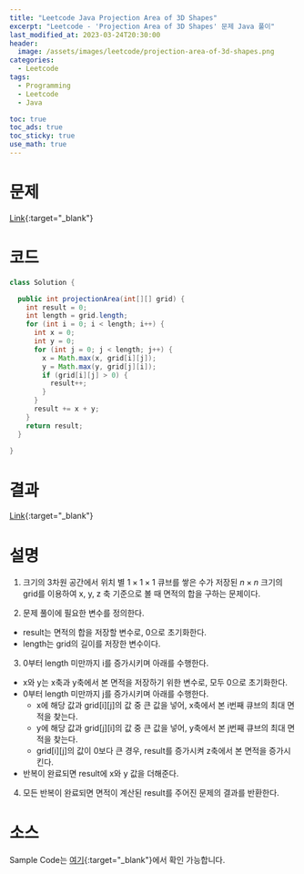 ```yaml
---
title: "Leetcode Java Projection Area of 3D Shapes"
excerpt: "Leetcode - 'Projection Area of 3D Shapes' 문제 Java 풀이"
last_modified_at: 2023-03-24T20:30:00
header:
  image: /assets/images/leetcode/projection-area-of-3d-shapes.png
categories:
  - Leetcode
tags:
  - Programming
  - Leetcode
  - Java

toc: true
toc_ads: true
toc_sticky: true
use_math: true
---
```

# 문제
[Link](https://leetcode.com/problems/projection-area-of-3d-shapes){:target="_blank"}

# 코드
```java
class Solution {

  public int projectionArea(int[][] grid) {
    int result = 0;
    int length = grid.length;
    for (int i = 0; i < length; i++) {
      int x = 0;
      int y = 0;
      for (int j = 0; j < length; j++) {
        x = Math.max(x, grid[i][j]);
        y = Math.max(y, grid[j][i]);
        if (grid[i][j] > 0) {
          result++;
        }
      }
      result += x + y;
    }
    return result;
  }

}
```

# 결과
[Link](https://leetcode.com/problems/projection-area-of-3d-shapes/submissions/921266447/){:target="_blank"}

# 설명
1. 크기의 3차원 공간에서 위치 별 $1 \times 1 \times 1$ 큐브를 쌓은 수가 저장된 $n \times n$ 크기의 grid를 이용하여 x, y, z 축 기준으로 볼 때 면적의 합을 구하는 문제이다.

2. 문제 풀이에 필요한 변수를 정의한다.
- result는 면적의 합을 저장할 변수로, 0으로 초기화한다.
- length는 grid의 길이를 저장한 변수이다.

3. 0부터 length 미만까지 i를 증가시키며 아래를 수행한다.
- x와 y는 x축과 y축에서 본 면적을 저장하기 위한 변수로, 모두 0으로 초기화한다.
- 0부터 length 미만까지 j를 증가시키며 아래를 수행한다.
  - x에 해당 값과 grid[i][j]의 값 중 큰 값을 넣어, x축에서 본 i번째 큐브의 최대 면적을 찾는다.
  - y에 해당 값과 grid[j][i]의 값 중 큰 값을 넣어, y축에서 본 j번째 큐브의 최대 면적을 찾는다.
  - grid[i][j]의 값이 0보다 큰 경우, result를 증가시켜 z축에서 본 면적을 증가시킨다.
- 반복이 완료되면 result에 x와 y 값을 더해준다.

4. 모든 반복이 완료되면 면적이 계산된 result를 주어진 문제의 결과를 반환한다.

# 소스
Sample Code는 [여기](https://github.com/GracefulSoul/leetcode/blob/master/src/main/java/gracefulsoul/problems/ProjectionAreaOf3DShapes.java){:target="_blank"}에서 확인 가능합니다.